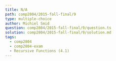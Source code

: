 ```yaml
---
title: N/A
path: comp2804/2015-fall-final/9
type: multiple-choice
author: Michiel Smid
question: comp2804/2015-fall-final/9/question.ts
solution: comp2804/2015-fall-final/9/solution.md
tags:
  - comp2804
  - comp2804-exam
  - Recursive Functions (4.1)
---
```

